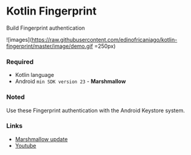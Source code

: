 # Kotlin Fingerprint
Build Fingerprint authentication


![images](https://raw.githubusercontent.com/edinofricaniago/kotlin-fingerprint/master/image/demo.gif =250px)

### Required
- Kotlin language 
- Android `min SDK version 23` - **Marshmallow**

### Noted
Use these Fingerprint authentication with the Android Keystore system.
### Links 
 - [Marshmallow update](https://developer.android.com/about/versions/marshmallow/android-6.0?hl=en)
 - [Youtube](https://www.youtube.com/watch?v=dI9TItdw83U)
